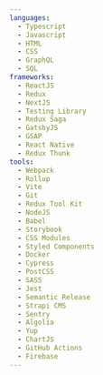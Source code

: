 ```yaml
---
languages:
  - Typescript
  - Javascript
  - HTML
  - CSS
  - GraphQL
  - SQL
frameworks:
  - ReactJS
  - Redux
  - NextJS
  - Testing Library
  - Redux Saga
  - GatsbyJS
  - GSAP
  - React Native
  - Redux Thunk
tools:
  - Webpack
  - Rollup
  - Vite
  - Git
  - Redux Tool Kit
  - NodeJS
  - Babel
  - Storybook
  - CSS Modules
  - Styled Components
  - Docker
  - Cypress
  - PostCSS
  - SASS
  - Jest
  - Semantic Release
  - Strapi CMS
  - Sentry
  - Algolia
  - Yup
  - ChartJS
  - GitHub Actions
  - Firebase
---
```

